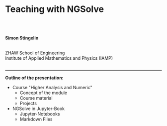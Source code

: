 # Teaching with NGSolve
<br><br>

**Simon Stingelin**
<br><br>

ZHAW School of Engineering<br>
Institute of Applied Mathematics and Physics (IAMP)
<br><br>

---

**Outline of the presentation:**

- Course "Higher Analysis and Numeric"
    - Concept of the module
    - Course material
    - Projects
- NGSolve in Jupyter-Book
    - Jupyter-Notebooks
    - Markdown Files
